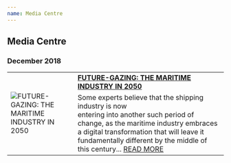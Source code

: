 ```yaml
---
name: Media Centre
---
```


## Media Centre

### December 2018

<table>
  <tr>
    <td rowspan="2"><img src="https://bwec-file.oss-cn-hongkong.aliyuncs.com/cms/fb300ff0-08b3-11e9-b48e-d596b0a9acb5.png" alt="FUTURE-GAZING: THE MARITIME INDUSTRY IN 2050" style="60%;"></td>
    <td><a href="https://www.emarineonline.com/#/news/228607828053458956" target="_blank"><span style="font-weight:bold">FUTURE-GAZING: THE MARITIME INDUSTRY IN 2050</span></a></td>
  </tr>
  <tr>
    <td>Some experts believe that the shipping industry is now<br>entering into another such period of change, as the maritime industry embraces a digital transformation that will leave it fundamentally different by the middle of this century... <a href="https://www.emarineonline.com/#/news/228607828053458956" target="_blank">READ MORE</a></td>
  </tr>
</table>
